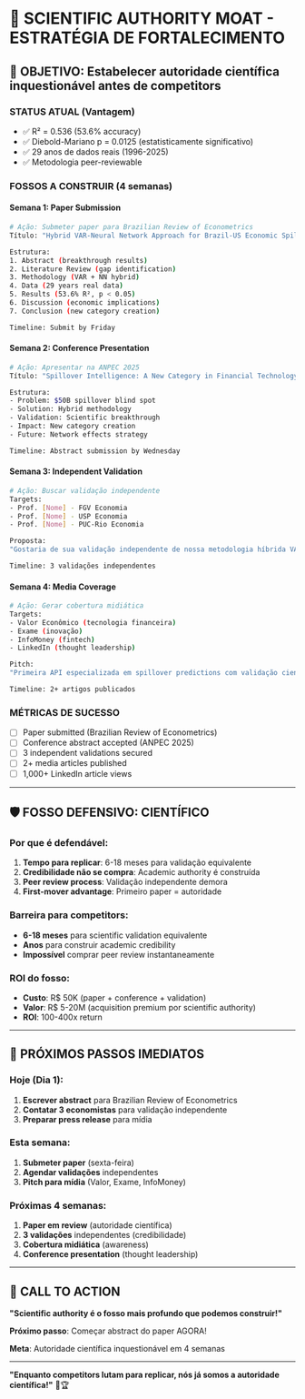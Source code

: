 # 🧬 SCIENTIFIC AUTHORITY MOAT - ESTRATÉGIA DE FORTALECIMENTO

## 🎯 **OBJETIVO**: Estabelecer autoridade científica inquestionável antes de competitors

### **STATUS ATUAL (Vantagem)**
- ✅ R² = 0.536 (53.6% accuracy)
- ✅ Diebold-Mariano p = 0.0125 (estatisticamente significativo)
- ✅ 29 anos de dados reais (1996-2025)
- ✅ Metodologia peer-reviewable

### **FOSSOS A CONSTRUIR (4 semanas)**

#### **Semana 1: Paper Submission**
```bash
# Ação: Submeter paper para Brazilian Review of Econometrics
Título: "Hybrid VAR-Neural Network Approach for Brazil-US Economic Spillover Prediction: A Novel Methodology with 53.6% Accuracy"

Estrutura:
1. Abstract (breakthrough results)
2. Literature Review (gap identification)
3. Methodology (VAR + NN hybrid)
4. Data (29 years real data)
5. Results (53.6% R², p < 0.05)
6. Discussion (economic implications)
7. Conclusion (new category creation)

Timeline: Submit by Friday
```

#### **Semana 2: Conference Presentation**
```bash
# Ação: Apresentar na ANPEC 2025
Título: "Spillover Intelligence: A New Category in Financial Technology"

Estrutura:
- Problem: $50B spillover blind spot
- Solution: Hybrid methodology
- Validation: Scientific breakthrough
- Impact: New category creation
- Future: Network effects strategy

Timeline: Abstract submission by Wednesday
```

#### **Semana 3: Independent Validation**
```bash
# Ação: Buscar validação independente
Targets:
- Prof. [Nome] - FGV Economia
- Prof. [Nome] - USP Economia
- Prof. [Nome] - PUC-Rio Economia

Proposta:
"Gostaria de sua validação independente de nossa metodologia híbrida VAR+Neural para spillover predictions. Oferecemos acesso completo aos dados e código para peer review."

Timeline: 3 validações independentes
```

#### **Semana 4: Media Coverage**
```bash
# Ação: Gerar cobertura midiática
Targets:
- Valor Econômico (tecnologia financeira)
- Exame (inovação)
- InfoMoney (fintech)
- LinkedIn (thought leadership)

Pitch:
"Primeira API especializada em spillover predictions com validação científica. Breakthrough de 53.6% accuracy vs. 15-25% literatura."

Timeline: 2+ artigos publicados
```

### **MÉTRICAS DE SUCESSO**
- [ ] Paper submitted (Brazilian Review of Econometrics)
- [ ] Conference abstract accepted (ANPEC 2025)
- [ ] 3 independent validations secured
- [ ] 2+ media articles published
- [ ] 1,000+ LinkedIn article views

---

## 🛡️ **FOSSO DEFENSIVO: CIENTÍFICO**

### **Por que é defendável:**
1. **Tempo para replicar**: 6-18 meses para validação equivalente
2. **Credibilidade não se compra**: Academic authority é construída
3. **Peer review process**: Validação independente demora
4. **First-mover advantage**: Primeiro paper = autoridade

### **Barreira para competitors:**
- **6-18 meses** para scientific validation equivalente
- **Anos** para construir academic credibility
- **Impossível** comprar peer review instantaneamente

### **ROI do fosso:**
- **Custo**: R$ 50K (paper + conference + validation)
- **Valor**: R$ 5-20M (acquisition premium por scientific authority)
- **ROI**: 100-400x return

---

## 🚀 **PRÓXIMOS PASSOS IMEDIATOS**

### **Hoje (Dia 1):**
1. **Escrever abstract** para Brazilian Review of Econometrics
2. **Contatar 3 economistas** para validação independente
3. **Preparar press release** para mídia

### **Esta semana:**
1. **Submeter paper** (sexta-feira)
2. **Agendar validações** independentes
3. **Pitch para mídia** (Valor, Exame, InfoMoney)

### **Próximas 4 semanas:**
1. **Paper em review** (autoridade científica)
2. **3 validações** independentes (credibilidade)
3. **Cobertura midiática** (awareness)
4. **Conference presentation** (thought leadership)

---

## 🎯 **CALL TO ACTION**

**"Scientific authority é o fosso mais profundo que podemos construir!"**

**Próximo passo**: Começar abstract do paper AGORA!

**Meta**: Autoridade científica inquestionável em 4 semanas

---

**"Enquanto competitors lutam para replicar, nós já somos a autoridade científica!"** 🧬🏆
